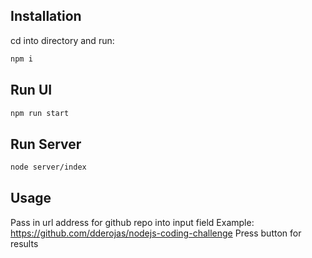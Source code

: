 
## Installation

cd into directory and run:

```bash
npm i
```

## Run UI

```bash
npm run start
```

## Run Server
```bash
node server/index
```

## Usage

Pass in url address for github repo into input field
Example: https://github.com/dderojas/nodejs-coding-challenge
Press button for results